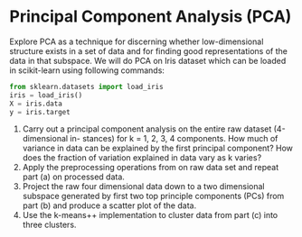 # Principal Component Analysis (PCA)
Explore PCA as a technique for discerning whether low-dimensional structure exists in a set of data and for finding good representations of the data in that subspace. We will do PCA on Iris dataset which can be loaded in scikit-learn using following commands:
```python 
from sklearn.datasets import load_iris
iris = load_iris()
X = iris.data
y = iris.target
```
1. Carry out a principal component analysis on the entire raw dataset (4-dimensional in- stances) for k = 1, 2, 3, 4 components. How much of variance in data can be explained by the first principal component? How does the fraction of variation explained in data vary as k varies?
2. Apply the preprocessing operations from on raw data set and repeat part (a) on processed data.
3. Project the raw four dimensional data down to a two dimensional subspace generated by first two top principle components (PCs) from part (b) and produce a scatter plot of the data. 
4. Use the k-means++ implementation to cluster data from part (c) into three clusters.

